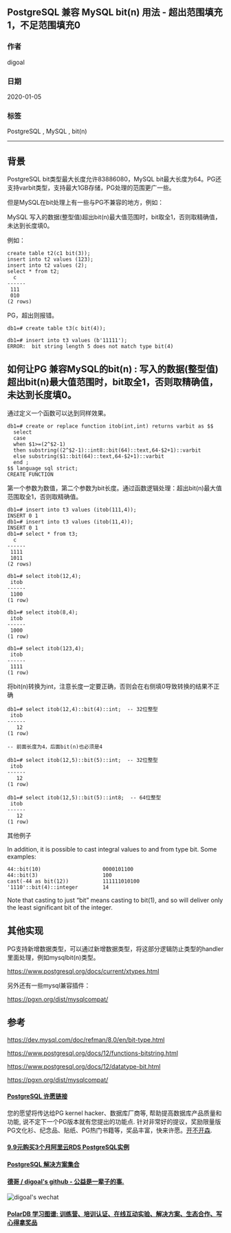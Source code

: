 ## PostgreSQL 兼容 MySQL bit(n) 用法 - 超出范围填充1，不足范围填充0   
                                                                                                             
### 作者                                                                    
digoal                                                                                                             
                                                                                                             
### 日期                                                                                                             
2020-01-05                                                                                                         
                                                                                                             
### 标签                                                                                                             
PostgreSQL , MySQL , bit(n)  
                                                                                                             
----                                                                                                             
                                                                                                             
## 背景    
PostgreSQL bit类型最大长度允许83886080，MySQL bit最大长度为64。PG还支持varbit类型，支持最大1GB存储，PG处理的范围更广一些。  
  
但是MySQL在bit处理上有一些与PG不兼容的地方，例如：  
  
MySQL 写入的数据(整型值)超出bit(n)最大值范围时，bit取全1，否则取精确值，未达到长度填0。    
  
例如：  
  
```  
create table t2(c1 bit(3));  
insert into t2 values (123);  
insert into t2 values (2);  
select * from t2;  
  c     
------  
 111  
 010  
(2 rows)  
```  
  
  
PG，超出则报错。  
  
```  
db1=# create table t3(c bit(4));  
  
db1=# insert into t3 values (b'11111');  
ERROR:  bit string length 5 does not match type bit(4)   
```  
  
## 如何让PG 兼容MySQL的bit(n) : 写入的数据(整型值)超出bit(n)最大值范围时，bit取全1，否则取精确值，未达到长度填0。    
通过定义一个函数可以达到同样效果。  
  
```  
db1=# create or replace function itob(int,int) returns varbit as $$  
  select   
  case   
  when $1>=(2^$2-1)   
  then substring((2^$2-1)::int8::bit(64)::text,64-$2+1)::varbit   
  else substring($1::bit(64)::text,64-$2+1)::varbit   
  end ;   
$$ language sql strict;  
CREATE FUNCTION  
```  
  
第一个参数为数值，第二个参数为bit长度。通过函数逻辑处理：超出bit(n)最大值范围取全1，否则取精确值。  
  
```  
db1=# insert into t3 values (itob(111,4));  
INSERT 0 1  
db1=# insert into t3 values (itob(11,4));  
INSERT 0 1  
db1=# select * from t3;  
  c     
------  
 1111  
 1011  
(2 rows)  
  
db1=# select itob(12,4);  
 itob   
------  
 1100  
(1 row)  
  
db1=# select itob(8,4);  
 itob   
------  
 1000  
(1 row)  
  
db1=# select itob(123,4);  
 itob   
------  
 1111  
(1 row)  
```  
  
将bit(n)转换为int，注意长度一定要正确，否则会在右侧填0导致转换的结果不正确  
  
```  
db1=# select itob(12,4)::bit(4)::int;  -- 32位整型  
 itob   
------  
   12  
(1 row)  

-- 前面长度为4，后面bit(n)也必须是4
  
db1=# select itob(12,5)::bit(5)::int;  -- 32位整型  
 itob   
------  
   12  
(1 row)  
  
db1=# select itob(12,5)::bit(5)::int8;  -- 64位整型  
 itob   
------  
   12  
(1 row)  
```  
  
其他例子  
  
In addition, it is possible to cast integral values to and from type bit. Some examples:  
  
```  
44::bit(10)                    0000101100  
44::bit(3)                     100  
cast(-44 as bit(12))           111111010100  
'1110'::bit(4)::integer        14  
```  
  
Note that casting to just “bit” means casting to bit(1), and so will deliver only the least significant bit of the integer.  
  
## 其他实现
PG支持新增数据类型，可以通过新增数据类型，将这部分逻辑防止类型的handler里面处理，例如mysqlbit(n)类型。     
  
https://www.postgresql.org/docs/current/xtypes.html   
  
另外还有一些mysql兼容插件：   
  
https://pgxn.org/dist/mysqlcompat/    
  
## 参考  
https://dev.mysql.com/doc/refman/8.0/en/bit-type.html  
  
https://www.postgresql.org/docs/12/functions-bitstring.html  
  
https://www.postgresql.org/docs/12/datatype-bit.html  
  
https://pgxn.org/dist/mysqlcompat/  
    
  
  
  
  
  
  
  
  
  
  
  
  
  
  
  
  
  
  
  
  
  
  
  
  
  
  
  
  
  
  
  
  
  
  
  
  
  
  
  
  
  
  
  
  
  
  
  
  
  
  
  
  
  
  
#### [PostgreSQL 许愿链接](https://github.com/digoal/blog/issues/76 "269ac3d1c492e938c0191101c7238216")
您的愿望将传达给PG kernel hacker、数据库厂商等, 帮助提高数据库产品质量和功能, 说不定下一个PG版本就有您提出的功能点. 针对非常好的提议，奖励限量版PG文化衫、纪念品、贴纸、PG热门书籍等，奖品丰富，快来许愿。[开不开森](https://github.com/digoal/blog/issues/76 "269ac3d1c492e938c0191101c7238216").  
  
  
#### [9.9元购买3个月阿里云RDS PostgreSQL实例](https://www.aliyun.com/database/postgresqlactivity "57258f76c37864c6e6d23383d05714ea")
  
  
#### [PostgreSQL 解决方案集合](https://yq.aliyun.com/topic/118 "40cff096e9ed7122c512b35d8561d9c8")
  
  
#### [德哥 / digoal's github - 公益是一辈子的事.](https://github.com/digoal/blog/blob/master/README.md "22709685feb7cab07d30f30387f0a9ae")
  
  
![digoal's wechat](../pic/digoal_weixin.jpg "f7ad92eeba24523fd47a6e1a0e691b59")
  
  
#### [PolarDB 学习图谱: 训练营、培训认证、在线互动实验、解决方案、生态合作、写心得拿奖品](https://www.aliyun.com/database/openpolardb/activity "8642f60e04ed0c814bf9cb9677976bd4")
  
